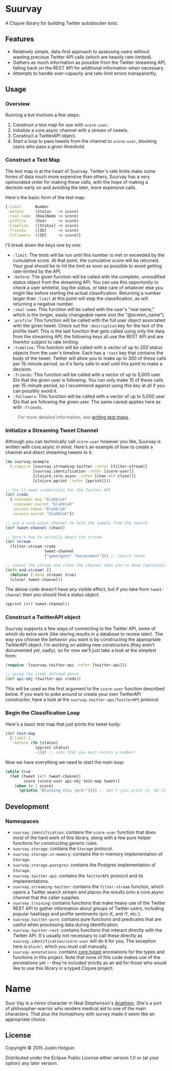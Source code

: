 # Suurvay

A Clojure library for building Twitter autoblocker bots.

## Features

* Relatively simple, data-first approach to assessing users without wasting precious Twitter API calls (which are heavily rate-limited).
* Gathers as much information as possible from the Twitter streaming API, falling back on the REST API for additional information when necessary.
* Attempts to handle over-capacity and rate-limit errors transparently.

## Usage

### Overview

Running a bot involves a few steps:

1. Construct a test map for use with `score-user`.
2. Initialize a core.async channel with a stream of tweets.
3. Construct a TwitterAPI object.
4. Start a loop to pass tweets from the channel to `score-user`, blocking users who pass a given threshold.

### Construct a Test Map

The test map is at the heart of Suurvay. Twitter's rate limits make some forms of data much more expensive than others, Suurvay has a very opinionated order for making these calls, with the hope of making a decision early on and avoiding the later, more expensive calls.

Here's the basic form of the test map:

```clojure
{:limit      Number
 :before     (Status   -> score)
 :real-name  (RealName -> score)
 :profile    (User     -> score)
 :timeline   ([Status] -> score)
 :friends    ([ID]     -> score)
 :followers  ([ID]     -> score)}
```

I'll break down the keys one by one:

* `:limit`: The tests will be run until this number is met or exceeded by the cumulative score. At that point, the cumulative score will be returned. Your goal should be to hit the limit as soon as possible to avoid getting rate-limited by the API.
* `:before`: The given function will be called with the complete, unmodified status object from the streaming API. You can use this opportunity to check a user whitelist, log the status, or take care of whatever else you might like before starting the actual classification. Returning a number larger than `:limit` at this point will stop the classification, as will returning a negative number.
* `:real-name`: This function will be called with the user's "real name," which is the longer, easily changeable name (not the "@screen_name").
* `:profile`: This function will be called with the full user object associated with the given tweet. Check out the `:description` key for the text of the profile itself. This is the last function that gets called using only the data from the streaming API; the following keys all use the REST API and are therefor subject to rate limiting.
* `:timeline`: This function will be called with a vector of up to 200 status objects from the user's timeline. Each has a `:text` key that contains the body of the tweet. Twitter will allow you to make up to 300 of these calls per 15-minute period, so it's fairly safe to wait until this point to make a decision.
* `:friends`: This function will be called with a vector of up to 5,000 user IDs that the given user is following. You can only make 15 of these calls per 15-minute period, so I recommend against using this key at all if you can possibly avoid it.
* `:followers`: This function will be called with a vector of up to 5,000 user IDs that are following the given user. The same caveat applies here as with `:friends`.

>For more detailed information, see [writing test maps](doc/writing_test_maps.md).

### Initialize a Streaming Tweet Channel

Although you can technically call `score-user` however you like, Suurvay is written with core.async in mind. Here's an example of how to create a channel and direct streaming tweets to it.

```clojure
(ns suurvay.example
  (:require [suurvay.streaming-twitter :refer [filter-stream]]
            [suurvay.identification :refer [score-user]]
            [clojure.core.async :refer [chan <!! close!]]
            [clojure.pprint :refer [pprint]]))

;; You'll need credentials for the Twitter API
(def creds
  {:consumer-key "blahblah"
   :consumer-secret "blahblah"
   :access-token "blahblah"
   :access-secret "blahblah"})

;; and a core.async channel to hold the tweets from the search
(def tweet-channel (chan))

;; here's how to actually begin the stream
(def stream
  (filter-stream creds
                 tweet-channel
                 ["gamergate" "harassment"])) ;; search terms

;; cancel the stream and close the channel when you're done (optional)
(defn end-stream! []
  (deliver (:done stream) true)
  (close! tweet-channel))
```

The above code doesn't have any visible effect, but if you take from `tweet-channel` then you should find a status object:

```clojure
(pprint (<!! tweet-channel))
```

### Construct a TwitterAPI object

Suurvay supports a few ways of connecting to the Twitter API, some of which do extra work (like storing results in a database to review later). The way you choose the behavior you want is by constructing the appropriate TwitterAPI object. I'm working on adding new constructors (they aren't documented yet, sadly), so for now we'll just take a look at the simplest form:

```clojure
(require '[suurvay.twitter-api :refer [twitter-api]])

;; using the creds defined above
(def api-obj (twitter-api creds))
```

This will be used as the first argument to the `score-user` function described below. If you want to poke around or create your own TwitterAPI constructor, have a look at the `suurvay.twitter-api/TwitterAPI` protocol.

### Begin the Classification Loop

Here's a basic test map that just prints the tweet body:

```clojure
(def test-map
  {:limit 1
   :before (fn [status]
             (pprint status)
             -1)}) ;; note that you must return a number!
```

Now we have everything we need to start the main loop:

```clojure
(while true
  (let [tweet (<!! tweet-channel)
        score (score-user api-obj test-map tweet)]
    (when (< 1 score)
      (println "Blocking this jerk!")))) ;; don't just print it, do it.
```

## Development

### Namespaces
* `suurvay.identification`: contains the `score-user` function that does most of the hard work of this library, along with a few pure helper functions for constructing generic rules.
* `suurvay.storage`: contains the `Storage` protocol.
* `suurvay.storage.in-memory`: contains the in-memory implementation of `Storage`.
* `suurvay.storage.postgres`: contains the Postgres implementation of `Storage`.
* `suurvay.twitter-api`: contains the `TwitterAPI` protocol and its implementations.
* `suurvay.streaming-twitter`: contains the `filter-stream` function, which opens a Twitter search stream and places the results onto a core.async channel that the caller supplies.
* `suurvay.training`: contains functions that make heavy use of the Twitter REST API to gather information about groups of Twitter users, including popular hashtags and profile sentiments (pro-X, anti-Y, etc.).
* `suurvay.twitter-pure`: contains pure functions and predicates that are useful when processing data during identification.
* `suurvay.twitter-rest`: contains functions that interact directly with the Twitter API. It's usually not necessary to call these directly as `suurvay.identification/score-user` will do it for you. The exception here is `block!`, which you must call manually.
* `suurvay.annotations`: contains [core.typed](https://github.com/clojure/core.typed/) annotations for the types and functions in this project. Note that none of this code makes use of the annotations yet -- they're included strictly as an aid for those who would like to use this library in a typed Clojure project.

# Name

Suur Vay is a minor character in Neal Stephenson's [Anathem](http://en.wikipedia.org/wiki/Anathem). She's a sort of philosopher-warrior who renders medical aid to one of the main characters. That plus the homophony with *survey* made it seem like an appropriate choice.

## License

Copyright © 2015 Justin Holguin

Distributed under the Eclipse Public License either version 1.0 or (at
your option) any later version.
